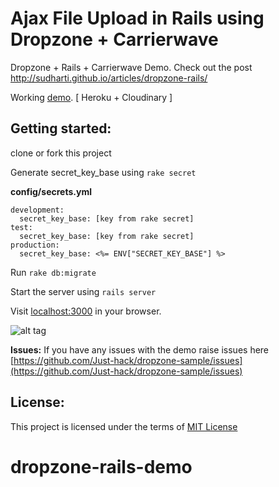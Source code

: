 Ajax File Upload in Rails using Dropzone + Carrierwave
======================================================

Dropzone + Rails + Carrierwave Demo. Check out the post http://sudharti.github.io/articles/dropzone-rails/

Working [demo](https://shrouded-beyond-2562.herokuapp.com/). [ Heroku + Cloudinary ]

Getting started:
---------------
clone or fork this project

Generate secret_key_base using ```rake secret```

**config/secrets.yml**

```
development:
  secret_key_base: [key from rake secret]
test:
  secret_key_base: [key from rake secret]
production:
  secret_key_base: <%= ENV["SECRET_KEY_BASE"] %>
```

Run ```rake db:migrate```

Start the server using ```rails server```

Visit [localhost:3000](http://localhost:3000) in your browser.

![alt tag](https://cloud.githubusercontent.com/assets/1825853/5156162/d1e0a5c2-7273-11e4-8a77-b7f15b05fc0f.png)


**Issues:**
If you have any issues with the demo raise issues here [https://github.com/Just-hack/dropzone-sample/issues](https://github.com/Just-hack/dropzone-sample/issues)

License:
--------
This project is licensed under the terms of [MIT License](https://github.com/Just-hack/dropzone-sample/blob/master/LICENSE)
# dropzone-rails-demo
